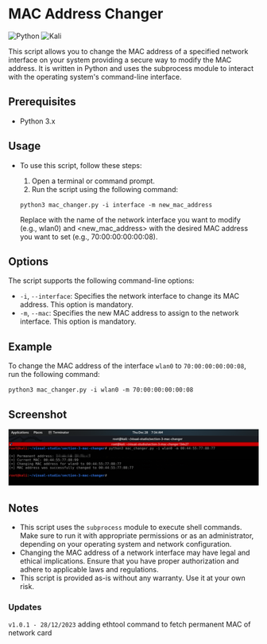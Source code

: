 # MAC Address Changer

![Python](https://img.shields.io/badge/python-3670A0?style=for-the-badge&logo=python&logoColor=ffdd54)  ![Kali](https://img.shields.io/badge/Kali-268BEE?style=for-the-badge&logo=kalilinux&logoColor=white)

This script allows you to change the MAC address of a specified network interface on your system providing a secure way to modify the MAC address. It is written in Python and uses the subprocess module to interact with the operating system's command-line interface.

## Prerequisites
- Python 3.x

## Usage
- To use this script, follow these steps:

  1. Open a terminal or command prompt.
  2. Run the script using the following command:
    ```commandline
    python3 mac_changer.py -i interface -m new_mac_address
  ```
    Replace <interface> with the name of the network interface you want to modify (e.g., wlan0) and <new_mac_address> with the desired MAC address you want to set (e.g., 70:00:00:00:00:08).

## Options
The script supports the following command-line options:

- `-i`, `--interface`: Specifies the network interface to change its MAC address. This option is mandatory.
- `-m`, `--mac`: Specifies the new MAC address to assign to the network interface. This option is mandatory.

## Example
To change the MAC address of the interface `wlan0` to `70:00:00:00:00:08`, run the following command:
```commandline
python3 mac_changer.py -i wlan0 -m 70:00:00:00:00:08
```

## Screenshot
![](https://github.com/SaherMuhamed/mac-changer-tool/blob/master/screenshots/Screenshot%202023-12-28%20021841.png)

## Notes
- This script uses the `subprocess` module to execute shell commands. Make sure to run it with appropriate permissions or as an administrator, depending on your operating system and network configuration.
- Changing the MAC address of a network interface may have legal and ethical implications. Ensure that you have proper authorization and adhere to applicable laws and regulations.
- This script is provided as-is without any warranty. Use it at your own risk.

### Updates
`v1.0.1 - 28/12/2023` adding ethtool command to fetch permanent MAC of network card
